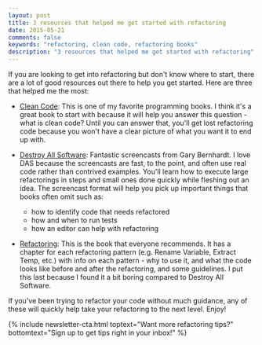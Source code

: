```yaml
---
layout: post
title: 3 resources that helped me get started with refactoring
date: 2015-05-21
comments: false
keywords: "refactoring, clean code, refactoring books"
description: "3 resources that helped me get started with refactoring"
---
```


If you are looking to get into refactoring but don't know where to
start, there are a lot of good resources out there to
help you get started. Here are three that helped me the most:

* [Clean Code](http://www.amazon.com/Clean-Code-Handbook-Software-Craftsmanship/dp/0132350882):
  This is one of my favorite programming books. I think it's a great
  book to start with because it will help you answer this question -
  what is clean code? Until you can answer that, you'll get
  lost refactoring code because you won't have a clear picture of what
  you want it to end up with.

* [Destroy All Software](https://www.destroyallsoftware.com/screencasts):
  Fantastic screencasts from Gary Bernhardt. I love DAS because the
  screencasts are fast, to the point, and
  often use real code rather than contrived examples. You'll learn how
  to execute large refactorings in steps and small ones done quickly
  while fleshing out an idea.  The screencast format will help you pick up
  important things that books often omit such as:
    * how to identify code that needs refactored
    * how and when to run tests
    * how an editor can help with refactoring
* [Refactoring](http://www.amazon.com/Refactoring-Improving-Design-Existing-Code/dp/0201485672/ref=sr_1_1?ie=UTF8&qid=1430373305&sr=8-1&keywords=refactoring):
  This is the book that everyone recommends. It has a chapter for each
  refactoring pattern (e.g. Rename Variable, Extract Temp, etc.) with
  info on each pattern - why to use it, and what the code looks like
  before and after the refactoring, and some guidelines. I put this
  last because I found it a bit boring compared to Destroy All Software.

If you've been trying to refactor your code without much guidance, any
of these will quickly help take your refactoring to the next level.
Enjoy!

{% include newsletter-cta.html toptext="Want more refactoring tips?" bottomtext="Sign up to get tips right in your inbox!" %}
